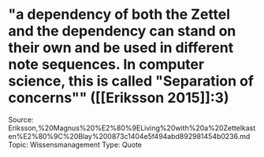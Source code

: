 # "a dependency of both the Zettel and the dependency can stand on their own and be used in different note sequences. In computer science, this is called "Separation of concerns"" ([[Eriksson 2015]]:3)

Source: Eriksson,%20Magnus%20%E2%80%9ELiving%20with%20a%20Zettelkasten%E2%80%9C%20Blay%200873c1404e5f494abd892981454b0236.md
Topic: Wissensmanagement
Type: Quote